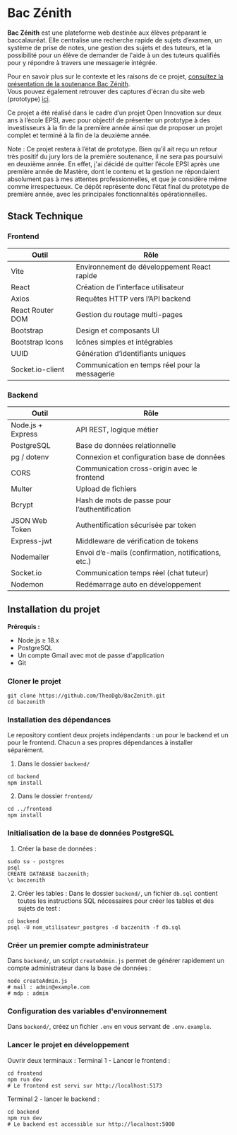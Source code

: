# Bac Zénith

**Bac Zénith** est une plateforme web destinée aux élèves préparant le baccalauréat. Elle centralise une recherche rapide de sujets d’examen, un système de prise de notes, une gestion des sujets et des tuteurs, et la possibilité pour un élève de demander de l'aide à un des tuteurs qualifiés pour y répondre à travers une messagerie intégrée.

Pour en savoir plus sur le contexte et les raisons de ce projet, [consultez la présentation de la soutenance Bac Zénith](https://github.com/TheoDgb/BacZenith/blob/main/docs/Open%20Innovation%20BAC%20Z%C3%89NITH.pdf).
<br> Vous pouvez également retrouver des captures d'écran du site web (prototype) [ici](https://github.com/TheoDgb/BacZenith/tree/main/docs/screens).

Ce projet a été réalisé dans le cadre d’un projet Open Innovation sur deux ans à l’école EPSI, avec pour objectif de présenter un prototype à des investisseurs à la fin de la première année ainsi que de proposer un projet complet et terminé à la fin de la deuxième année.

Note : Ce projet restera à l’état de prototype. Bien qu’il ait reçu un retour très positif du jury lors de la première soutenance, il ne sera pas poursuivi en deuxième année.
En effet, j'ai décidé de quitter l’école EPSI après une première année de Mastère, dont le contenu et la gestion ne répondaient absolument pas à mes attentes professionnelles, et que je considère même comme irrespectueux.
Ce dépôt représente donc l’état final du prototype de première année, avec les principales fonctionnalités opérationnelles.

## Stack Technique
### Frontend
| Outil            | 	Rôle                                          |
|------------------|------------------------------------------------|
| Vite             | 	Environnement de développement React rapide   |
| React            | 	Création de l’interface utilisateur           |
| Axios            | Requêtes HTTP vers l’API backend               |
| React Router DOM | Gestion du routage multi-pages                 |
| Bootstrap        | Design et composants UI                        |
| Bootstrap Icons  | Icônes simples et intégrables                  |
| UUID             | 	Génération d’identifiants uniques             |
| Socket.io-client | Communication en temps réel pour la messagerie |

### Backend
| Outil             | 	Rôle                                               |
|-------------------|-----------------------------------------------------|
| Node.js + Express | API REST, logique métier                            |
| PostgreSQL        | Base de données relationnelle                       |
| pg / dotenv       | 	Connexion et configuration base de données         |
| CORS              | Communication cross-origin avec le frontend         |
| Multer            | Upload de fichiers                                  |
| Bcrypt            | 	Hash de mots de passe pour l’authentification      |
| JSON Web Token    | Authentification sécurisée par token                |
| Express-jwt       | 	Middleware de vérification de tokens               |
| Nodemailer        | Envoi d’e-mails (confirmation, notifications, etc.) |
| Socket.io         | 	Communication temps réel (chat tuteur)             |
| Nodemon           | 	Redémarrage auto en développement                  |

## Installation du projet
**Prérequis :**
- Node.js ≥ 18.x
- PostgreSQL
- Un compte Gmail avec mot de passe d'application
- Git

### Cloner le projet
```
git clone https://github.com/TheoDgb/BacZenith.git
cd baczenith
```

### Installation des dépendances
Le repository contient deux projets indépendants : un pour le backend et un pour le frontend. Chacun a ses propres dépendances à installer séparément.
1. Dans le dossier `backend/`
```
cd backend
npm install
```
2. Dans le dossier `frontend/`
```
cd ../frontend
npm install
```

### Initialisation de la base de données PostgreSQL
1. Créer la base de données :
```
sudo su - postgres
psql
CREATE DATABASE baczenith;
\c baczenith
```
2. Créer les tables :
Dans le dossier `backend/`, un fichier `db.sql` contient toutes les instructions SQL nécessaires pour créer les tables et des sujets de test :
```
cd backend
psql -U nom_utilisateur_postgres -d baczenith -f db.sql
```

### Créer un premier compte administrateur
Dans `backend/`, un script `createAdmin.js` permet de générer rapidement un compte administrateur dans la base de données :
```
node createAdmin.js
# mail : admin@example.com
# mdp : admin
```

### Configuration des variables d'environnement
Dans `backend/`, créez un fichier `.env` en vous servant de `.env.example`.

### Lancer le projet en développement
Ouvrir deux terminaux :
Terminal 1 - Lancer le frontend :
```
cd frontend
npm run dev
# Le frontend est servi sur http://localhost:5173
```
Terminal 2 - lancer le backend :
```
cd backend
npm run dev
# Le backend est accessible sur http://localhost:5000
```
